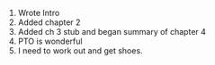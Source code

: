 1. Wrote Intro
2. Added chapter 2
3. Added ch 3 stub and began summary of chapter 4
4. PTO is wonderful
5. I need to work out and get shoes.
